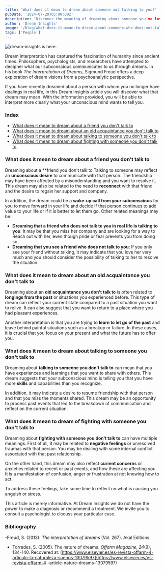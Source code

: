 ```yaml
---
title: 'What does it mean to dream about someone not talking to you?'
pubDate: '2024-07-29T05:00:00Z'
description: 'Discover the meaning of dreaming about someone you've lost touch with and what your subconscious might be trying to communicate to you.'
author: 'Dream Insights'
image: '/blog/what-does-it-mean-to-dream-about-someone-who-does-not-talk-to-you.jpeg'
tags: ['People']
---
```


![dream-insights is here.](/blog/what-does-it-mean-to-dream-about-someone-who-does-not-talk-to-you.jpeg)

Dream interpretation has captured the fascination of humanity since ancient times. Philosophers, psychologists, and researchers have attempted to decipher what our subconscious communicates to us through dreams. In his book *The Interpretation of Dreams*, Sigmund Freud offers a deep exploration of dream visions from a psychoanalytic perspective.

If you have recently dreamed about a person with whom you no longer have dealings in real life, in this Dream Insights article you will discover what that dream may mean. With the information provided, you will be able to interpret more clearly what your unconscious mind wants to tell you.

### Index

- [What does it mean to dream about a friend you don't talk to](#what-does-it-mean-to-dream-about-a-friend-you-don't-talk-to)
- [What does it mean to dream about an old acquaintance you don't talk to](#what-does-it-mean-to-dream-about-an-old-acquaintance-you-don't-talk-to)
- [What does it mean to dream about talking to someone you don't talk to](#what-does-it-mean-to-dream-about-talking-to-someone-you-don't-talk-to)
- [What does it mean to dream about fighting with someone you don't talk to](#what-does-it-mean-to-dream-about-fighting-with-someone-you-don't-talk-to)

### What does it mean to dream about a friend you don't talk to

Dreaming about a **friend you don't talk to Talking to someone may reflect an **unconscious desire** to communicate with that person. The friendship may have been affected by a misunderstanding and you want to resolve it. This dream may also be related to the need to **reconnect** with that friend and the desire to regain her support and company.

In addition, the dream could be a **wake-up call from your subconscious** for you to move forward in your life and decide if that person continues to add value to your life or if it is better to let them go. Other related meanings may be:
- **Dreaming that a friend who does not talk to you in real life is talking to you**: It may be that you miss her company and are looking for a way to Reach out with her, even though pride or fear prevents you from doing so.
- **Dreaming that you see a friend who does not talk to you**: If you only see your friend without talking, it may indicate that you love her very much and you should consider the possibility of talking to her to resolve the situation.

### What does it mean to dream about an old acquaintance you don't talk to

Dreaming about an **old acquaintance you don't talk to** is often related to **longings from the past** or situations you experienced before. This type of dream can reflect your current state compared to a past situation you want to relive. It can also suggest that you want to return to a place where you had pleasant experiences.

Another interpretation is that you are trying to **learn to let go of the past** and leave behind painful situations such as a breakup or failure. In these cases, it is crucial that you focus on your present and what the future has to offer you.

### What does it mean to dream about talking to someone you don't talk to

Dreaming about **talking to someone you don't talk to** can mean that you have experiences and learnings that you want to share with others. This dream suggests that your subconscious mind is telling you that you have more **skills** and capabilities than you recognize.

In addition, it may indicate a desire to resume friendship with that person and that you miss the moments shared. This dream may be an opportunity to process past events that led to the breakdown of communication and reflect on the current situation.

### What does it mean to dream of fighting with someone you don't talk to

Dreaming about **fighting with someone you don't talk to** can have multiple meanings. First of all, it may be related to **negative feelings** or unresolved traumas with that person. You may be dealing with some internal conflict associated with that past relationship.

On the other hand, this dream may also reflect **current concerns** or anxieties related to recent or past events, and how these are affecting you. It is a manifestation of confusion, anger or frustration at not knowing how to act.

To address these feelings, take some time to reflect on what is causing you anguish or stress. 

This article is merely informative. At Dream Insights we do not have the power to make a diagnosis or recommend a treatment. We invite you to consult a psychologist to discuss your particular case.

### Bibliography

-Freud, S. (2013). *The interpretation of dreams* (Vol. 267). Akal Editions.
- Torrades, S. (2005). The nature of dreams. *Offarm Magazine, 24*(9), 134-140. Recovered at: [https://www.elsevier.es/es-revista-offarm-4-articulo-la-naturaleza-suenos-13079597](https://www.elsevier.es/es-revista-offarm-4 -article-nature-dreams-13079597)